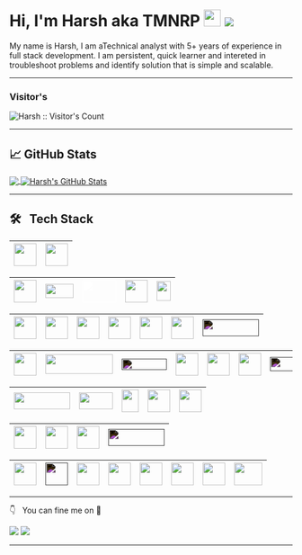 # Hi, I'm Harsh aka TMNRP <img src="https://raw.githubusercontent.com/MartinHeinz/MartinHeinz/master/wave.gif" width="30px"> ![](https://komarev.com/ghpvc/?username=tmnrp)

My name is Harsh, I am aTechnical analyst with 5+ years of experience in full stack development. I am persistent, quick learner and intereted in troubleshoot problems and identify solution that is simple and scalable.

<hr>

### Visitor's

<img src="https://profile-counter.glitch.me/{tmnrp}/count.svg" alt="Harsh :: Visitor's Count" />

<hr>

## &#x1f4c8; GitHub Stats

<a href="https://tmnrp-portfolio.vercel.app/resume">
  <img align="center" src="https://github-readme-stats.vercel.app/api/top-langs/?username=tmnrp&title_color=ffffff&text_color=c9cacc&icon_color=2bbc8a&bg_color=1d1f21" />
</a>
<a href="https://tmnrp-portfolio.vercel.app/projects">
  <img align="center" src="https://github-readme-stats.vercel.app/api?username=tmnrp&show_icons=true&line_height=40&count_private=true&title_color=ffffff&text_color=c9cacc&icon_color=2bbc8a&bg_color=1d1f21" alt="Harsh's GitHub Stats" />
</a>

<hr>

## 🛠 &nbsp; Tech Stack

| <img src="https://seeklogo.com/images/J/javascript-js-logo-2949701702-seeklogo.com.png" width=40 height=40> | <img src="https://seeklogo.com/images/T/typescript-logo-B29A3F462D-seeklogo.com.png" width=40 height=40> |
| :---------------------------------------------------------------------------------------------------------: | -------------------------------------------------------------------------------------------------------- |

| <img src="https://cdn-icons-png.flaticon.com/512/1260/1260667.png" width=40 height=40> | <img src="https://seeklogo.com/images/R/react-router-logo-AB5BFB638F-seeklogo.com.png" width=50 height=25> | <img src="https://seeklogo.com/images/N/nextjs-logo-963D40B71E-seeklogo.com.png" width=60 height=40 style="filter:brightness(0)invert(1)" > | <img src="https://create-react-app.dev/img/logo.svg" width=40 height=40> | <img src="https://brandslogos.com/wp-content/uploads/images/sencha-logo.png" width=25 height=35> |
| :------------------------------------------------------------------------------------: | ---------------------------------------------------------------------------------------------------------- | ------------------------------------------------------------------------------------------------------------------------------------------- | ------------------------------------------------------------------------ | ------------------------------------------------------------------------------------------------ |

| <img src="https://seeklogo.com/images/H/html5-without-wordmark-color-logo-14D252D878-seeklogo.com.png" width=40 height=40> | <img src="https://seeklogo.com/images/C/css-3-logo-023C1A7171-seeklogo.com.png" width=40 height=40> | <img src="https://www.vectorlogo.zone/logos/tailwindcss/tailwindcss-icon.svg" width=40 height=40> | <img src="https://seeklogo.com/images/A/ant-design-logo-EAB6B3D5D9-seeklogo.com.png" width=40 height=40> | <img src="https://seeklogo.com/images/M/material-ui-logo-5BDCB9BA8F-seeklogo.com.png" width=40 height=40> | <img src="https://seeklogo.com/images/B/bootstrap-logo-3C30FB2A16-seeklogo.com.png" width=40 height=40> | <img src="https://seeklogo.com/images/F/framer-logo-578EDBC6CE-seeklogo.com.png" width=100 height=30 style="filter:invert(1)"> |
| :------------------------------------------------------------------------------------------------------------------------: | --------------------------------------------------------------------------------------------------- | ------------------------------------------------------------------------------------------------- | -------------------------------------------------------------------------------------------------------- | --------------------------------------------------------------------------------------------------------- | ------------------------------------------------------------------------------------------------------- | ------------------------------------------------------------------------------------------------------------------------------ |

| <img src="https://seeklogo.com/images/N/nodejs-logo-FBE122E377-seeklogo.com.png" width=40 height=40> | <img src="https://user-images.githubusercontent.com/12243763/40760176-7f92ceb8-6463-11e8-9c4b-f65907c613ae.png" width=120 height=35> | <img src="https://seeklogo.com/images/E/express-js-logo-FA36FF1D3F-seeklogo.com.png" width=80 height=20 style="filter:invert(1)"> | <img src="https://jwt.io/img/pic_logo.svg" width=40 height=40> | <img src="https://seeklogo.com/images/S/swagger-logo-A49F73BAF4-seeklogo.com.png" width=40 height=40> | <img src="https://seeklogo.com/images/P/postman-logo-0087CA0D15-seeklogo.com.png" width=40 height=40> | <img src="https://seeklogo.com/images/S/splunk-technology-logo-15BAA370ED-seeklogo.com.png" width=100 height=25 style="filter:invert(1)"> |
| :--------------------------------------------------------------------------------------------------: | ------------------------------------------------------------------------------------------------------------------------------------ | --------------------------------------------------------------------------------------------------------------------------------- | -------------------------------------------------------------- | ----------------------------------------------------------------------------------------------------- | ----------------------------------------------------------------------------------------------------- | ----------------------------------------------------------------------------------------------------------------------------------------- |

| <img src="https://seeklogo.com/images/M/mongodb-logo-4A71340576-seeklogo.com.png" width=100 height=30> | <img src="https://mongoosejs.com/docs/images/mongoose5_62x30_transparent.png" width=60 height=30> | <img src="https://seeklogo.com/images/F/firebase-logo-402F407EE0-seeklogo.com.png" width=30 height=40> | <img src="https://seeklogo.com/images/M/mysql-logo-69B39F7D18-seeklogo.com.png" width=40 height=40> | <img src="https://seeklogo.com/images/P/postqresql-logo-AD0E066492-seeklogo.com.png" width=40 height=40> |
| :----------------------------------------------------------------------------------------------------: | ------------------------------------------------------------------------------------------------- | ------------------------------------------------------------------------------------------------------ | --------------------------------------------------------------------------------------------------- | -------------------------------------------------------------------------------------------------------- |

| <img src="https://seeklogo.com/images/V/visual-studio-code-logo-449D71944F-seeklogo.com.png" width=40 height=40> | <img src="https://seeklogo.com/images/P/prettier-logo-D5C5197E37-seeklogo.com.png" width=40 height=40> | <img src="https://seeklogo.com/images/E/eslint-logo-4B5C528034-seeklogo.com.png" width=40 height=40> | <img src="https://seeklogo.com/images/S/sonarqube-logo-B421B8304D-seeklogo.com.png" width=100 height=30 style="filter:invert(1)"> |
| :--------------------------------------------------------------------------------------------------------------: | ------------------------------------------------------------------------------------------------------ | ---------------------------------------------------------------------------------------------------- | --------------------------------------------------------------------------------------------------------------------------------- |

| <img src="https://seeklogo.com/images/G/git-logo-A1D01DDA30-seeklogo.com.png" width=40 height=40> | <img src="https://seeklogo.com/images/G/github-logo-5F384D0265-seeklogo.com.png" width=40 height=40 style="filter:invert(1)"> | <img src="https://seeklogo.com/images/J/jira-logo-FD39F795A7-seeklogo.com.png" width=40 height=40> | <img src="https://seeklogo.com/images/B/bitbucket-logo-D072214725-seeklogo.com.png" width=40 height=40> | <img src="https://seeklogo.com/images/C/confluence-logo-D9B07137C2-seeklogo.com.png" width=40 height=40> | <img src="https://seeklogo.com/images/B/bamboo-logo-B412762239-seeklogo.com.png" width=40 height=40> | <img src="https://logodix.com/logo/637183.png" width=40 height=40> | <img src="https://seeklogo.com/images/D/docker-logo-6D6F987702-seeklogo.com.png" width=50 height=40> |
| :-----------------------------------------------------------------------------------------------: | ----------------------------------------------------------------------------------------------------------------------------- | -------------------------------------------------------------------------------------------------- | ------------------------------------------------------------------------------------------------------- | -------------------------------------------------------------------------------------------------------- | ---------------------------------------------------------------------------------------------------- | ------------------------------------------------------------------ | ---------------------------------------------------------------------------------------------------- |

<hr>

👇 &nbsp; You can fine me on 🤝

[<img src="https://img.shields.io/badge/linkedin-%230077B4.svg?&style=for-the-badge&logo=linkedin&logoColor=white" />](https://www.linkedin.com/in/harsh-parammal-0a831a50/)
[<img src="https://img.shields.io/badge/Portfolio-%230077B5.svg?&style=for-the-badge&logo=codersrank&logoColor=white" />](https://tmnrp-portfolio.vercel.app/)

<hr>
